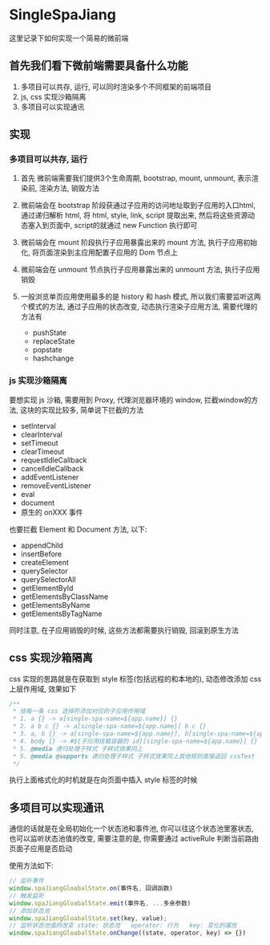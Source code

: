 # SingleSpaJiang

这里记录下如何实现一个简易的微前端

## 首先我们看下微前端需要具备什么功能

1. 多项目可以共存, 运行, 可以同时渲染多个不同框架的前端项目
2. js, css 实现沙箱隔离
3. 多项目可以实现通讯

## 实现

### 多项目可以共存, 运行

1. 首先 微前端需要我们提供3个生命周期, bootstrap, mount, unmount, 表示渲染前, 渲染方法, 销毁方法

2. 微前端会在 bootstrap 阶段获通过子应用的访问地址取到子应用的入口html, 通过递归解析 html, 将 html, style, link, script 提取出来, 然后将这些资源动态塞入到页面中, script的就通过 new Function 执行即可

3. 微前端会在 mount 阶段执行子应用暴露出来的 mount 方法, 执行子应用初始化, 将页面渲染到主应用配置子应用的 Dom 节点上

4. 微前端会在 unmount 节点执行子应用暴露出来的 unmount 方法, 执行子应用销毁

5. 一般浏览单页应用使用最多的是 history 和 hash 模式, 所以我们需要监听这两个模式的方法, 通过子应用的状态改变, 动态执行渲染子应用方法, 需要代理的方法有
   + pushState
   + replaceState
   + popstate
   + hashchange

### js 实现沙箱隔离

要想实现 js 沙箱, 需要用到 Proxy, 代理浏览器环境的 window, 拦截window的方法, 这块的实现比较多, 简单说下拦截的方法

+ setInterval
+ clearInterval
+ setTimeout
+ clearTimeout
+ requestIdleCallback
+ cancelIdleCallback
+ addEventListener
+ removeEventListener
+ eval
+ document
+ 原生的 onXXX 事件

也要拦截 Element 和 Document 方法, 以下:

+ appendChild
+ insertBefore
+ createElement
+ querySelector
+ querySelectorAll
+ getElementById
+ getElementsByClassName
+ getElementsByName
+ getElementsByTagName

同时注意, 在子应用销毁的时候, 这些方法都需要执行销毁, 回滚到原生方法

## css 实现沙箱隔离

css 实现的思路就是在获取到 style 标签(包括远程的和本地的), 动态修改添加 css 上层作用域, 效果如下

```ts
/**
 * 给每一条 css 选择符添加对应的子应用作用域
 * 1. a {} -> a[single-spa-name=${app.name}] {}
 * 2. a b c {} -> a[single-spa-name=${app.name}] b c {}
 * 3. a, b {} -> a[single-spa-name=${app.name}], b[single-spa-name=${app.name}] {}
 * 4. body {} -> #${子应用挂载容器的 id}[single-spa-name=${app.name}] {}
 * 5. @media 递归处理子样式 子样式效果同上
 * 5. @media @supports 递归处理子样式 子样式效果同上其他规则直接返回 cssText
 */
```

执行上面格式化的时机就是在向页面中插入 style 标签的时候

## 多项目可以实现通讯

通信的话就是在全局初始化一个状态池和事件池, 你可以往这个状态池里塞状态, 也可以监听状态池值的改变, 需要注意的是, 你需要通过 activeRule 判断当前路由页面子应用是否启动

使用方法如下:

```js
// 监听事件
window.spaJiangGloabalState.on(事件名, 回调函数)
// 触发监听
window.spaJiangGloabalState.emit(事件名, ...多余参数)
// 添加状态池
window.spaJiangGloabalState.set(key, value);
// 监听状态池值的改变 state: 状态池   operator: 行为   key: 变化的属性
window.spaJiangGloabalState.onChange((state, operator, key) => {})
```
